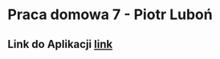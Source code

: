 # Praca domowa 7 - Piotr Luboń

## Link do Aplikacji [link](https://plubon.shinyapps.io/Praca-Domowa-7/)
